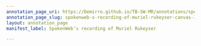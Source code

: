 ```yaml
---
annotation_page_uri: https://Demirro.github.io/TB-SW-MR/annotations/spokenweb-s-recording-of-muriel-rukeyser-canvas-1-background-noise--inaudible.json
annotation_page_slug: spokenweb-s-recording-of-muriel-rukeyser-canvas-1-background-noise--inaudible
layout: annotation_page
manifest_label: SpokenWeb’s recording of Muriel Rukeyser

---
```

